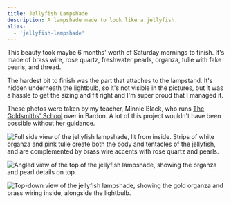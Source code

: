 ```yaml
---
title: Jellyfish Lampshade
description: A lampshade made to look like a jellyfish.
alias:
  - 'jellyfish-lampshade'
---
```

This beauty took maybe 6 months' worth of Saturday mornings to finish. It's made of brass wire, rose quartz, freshwater pearls, organza, tulle with fake pearls, and thread.

The hardest bit to finish was the part that attaches to the lampstand. It's hidden underneath the lightbulb, so it's not visible in the pictures, but it was a hassle to get the sizing and fit right and I'm super proud that I managed it.

These photos were taken by my teacher, Minnie Black, who runs [The Goldsmiths' School](https://www.goldsmiths-school.com/) over in Bardon. A lot of this project wouldn't have been possible without her guidance.

![Full side view of the jellyfish lampshade, lit from inside. Strips of white organza and pink tulle create both the body and tentacles of the jellyfish, and are complemented by brass wire accents with rose quartz and pearls.](2023-11_jellyfish-lampshade-full.jpg)

![Angled view of the top of the jellyfish lampshade, showing the organza and pearl details on top.](2023-11_jellyfish-lampshade-angle.jpg)

![Top-down view of the jellyfish lampshade, showing the gold organza and brass wiring inside, alongside the lightbulb.](2023-11_jellyfish-lampshade-top.jpg)
